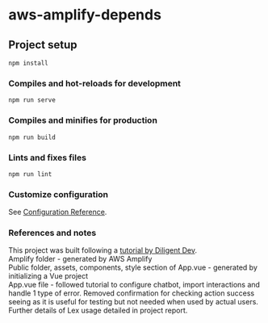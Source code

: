 # aws-amplify-depends

## Project setup
```
npm install
```

### Compiles and hot-reloads for development
```
npm run serve
```

### Compiles and minifies for production
```
npm run build
```

### Lints and fixes files
```
npm run lint
```

### Customize configuration
See [Configuration Reference](https://cli.vuejs.org/config/).

### References and notes
This project was built following a [tutorial by Diligent Dev](https://medium.com/javascript-in-plain-english/building-a-chatbot-with-vue-js-and-aws-amplify-6e190d2e8a2e).  
Amplify folder - generated by AWS Amplify  
Public folder, assets, components, style section of App.vue - generated by initializing a Vue project  
App.vue file - followed tutorial to configure chatbot, import interactions and handle 1 type of error. Removed confirmation for checking action success seeing as it is useful for testing but not needed when used by actual users.  
Further details of Lex usage detailed in project report.
